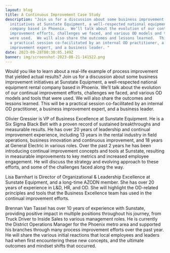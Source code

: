 ```yaml
---
layout: blog
title: A Continuous Improvement Case Study
description: "Join us for a discussion about some business improvement
  initiatives at Sunstate Equipment, a well-respected national equipment rental
  company based in Phoenix.  We’ll talk about the evolution of our continual
  improvement efforts, challenges we faced, and various OD models and tools that
  were used.  We will also share the outcomes and lessons learned.  This will be
  a practical session co-facilitated by an internal OD practitioner, a business
  improvement expert, and a business leader. "
date: 2023-09-28T00:30:05.149Z
banner: img/screenshot-2023-08-21-141522.png
---
```

Would you like to learn about a real-life example of process improvement that yielded actual results?  Join us for a discussion about some business improvement initiatives at Sunstate Equipment, a well-respected national equipment rental company based in Phoenix.  We’ll talk about the evolution of our continual improvement efforts, challenges we faced, and various OD models and tools that were used.  We will also share the outcomes and lessons learned.  This will be a practical session co-facilitated by an internal OD practitioner, a business improvement expert, and a business leader. 

Olivier Gressier is VP of Business Excellence at Sunstate Equipment.  He is a Six Sigma Black Belt with a proven record of sustained breakthroughs and measurable results.  He has over 20 years of leadership and continual improvement experience, including 13 years in the rental industry in field operations, business innovation and continuous improvement, and 18 years at General Electric in various roles.  Over the past 2 years he has been introducing continual improvement concepts and tools at Sunstate, resulting in measurable improvements to key metrics and increased employee engagement.  He will discuss the strategy and evolving approach to these efforts, and some of the challenges faced along the way.

Lisa Barnhart is Director of Organizational & Leadership Excellence at Sunstate Equipment, and a long-time AZODN member.  She has over 20 years of experience in L&D, HR, and OD.  She will highlight the OD-related principles and tools that the Business Excellence team has used in the continual improvement efforts.

Brennan Van Tassel has over 10 years of experience with Sunstate, providing positive impact in multiple positions throughout his journey, from Truck Driver to Inside Sales to various management roles.  He is currently the District Operations Manager for the Phoenix metro area and supported his branches through many process improvement efforts over the past year.  He will share the various initial reactions that local employees and leaders had when first encountering these new concepts, and the ultimate outcomes and mindset shifts that occurred.
